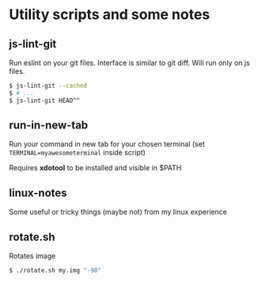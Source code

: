 # Utility scripts and some notes

## js-lint-git

Run eslint on your git files. Interface is similar to git diff. Will run only on js files.

```bash
$ js-lint-git --cached
$ # ...
$ js-lint-git HEAD^^
```

## run-in-new-tab

Run your command in new tab for your chosen terminal (set `TERMINAL=myawesometerminal` inside script)

Requires **xdotool** to be installed and visible in $PATH

## linux-notes

Some useful or tricky things (maybe not) from my linux experience

## rotate.sh

Rotates image

```bash
$ ./rotate.sh my.img "-90"
```
